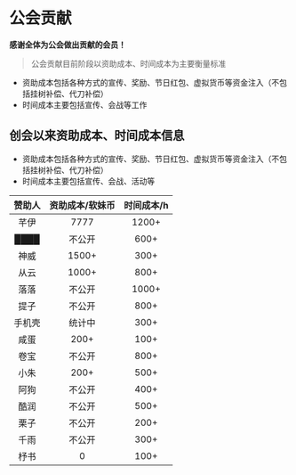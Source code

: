 # 公会贡献
**感谢全体为公会做出贡献的会员！**

>公会贡献目前阶段以资助成本、时间成本为主要衡量标准

* 资助成本包括各种方式的宣传、奖励、节日红包、虚拟货币等资金注入（不包括挂树补偿、代刀补偿）
* 时间成本主要包括宣传、会战等工作

## 创会以来资助成本、时间成本信息
* 资助成本包括各种方式的宣传、奖励、节日红包、虚拟货币等资金注入（不包括挂树补偿、代刀补偿）
* 时间成本主要包括宣传、会战、活动等

| 赞助人     | 资助成本/软妹币   | 时间成本/h|
| :-------------: | :-------------: |:-------------: |
|芊伊|7777|1200+|
|████|不公开|600+|
|神威|1500+|300+|
|从云|1000+|800+|
|落落|不公开|1000+|
|提子|不公开|800+|
|手机壳|统计中|300+|
|咸蛋|200+|100+|
|卷宝|不公开|800+|
|小朱|200+|500+|
|阿狗|不公开|400+|
|酷润|不公开|500+|
|栗子|不公开|200+|
|千雨|不公开|300+|
|杼书|0|100+|